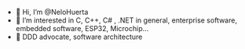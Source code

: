 - 👋 Hi, I’m @NeloHuerta
- 👀 I’m interested in C, C++, C# , .NET in general, enterprise software, embedded software, ESP32, Microchip...
- 🌱 DDD advocate, software architecture

<!---
NeloHuerta/NeloHuerta is a ✨ special ✨ repository because its `README.md` (this file) appears on your GitHub profile.
You can click the Preview link to take a look at your changes.
--->
